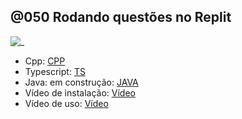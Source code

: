 ## @050 Rodando questões no Replit

![_](https://raw.githubusercontent.com/qxcodepoo/arcade/master/base/050/cover.jpg)

- Cpp: [CPP](https://replit.com/@davidsena/arcadecpp)
- Typescript: [TS](https://replit.com/@davidsena/arcadets)
- Java: em construção: [JAVA](https://replit.com/@davidsena/arcadejava)
- Vídeo de instalação: [Vídeo](https://youtu.be/Tc3YBW-Zg_E)
- Vídeo de uso: [Vídeo](https://youtu.be/lHN1mqxtbcE)
